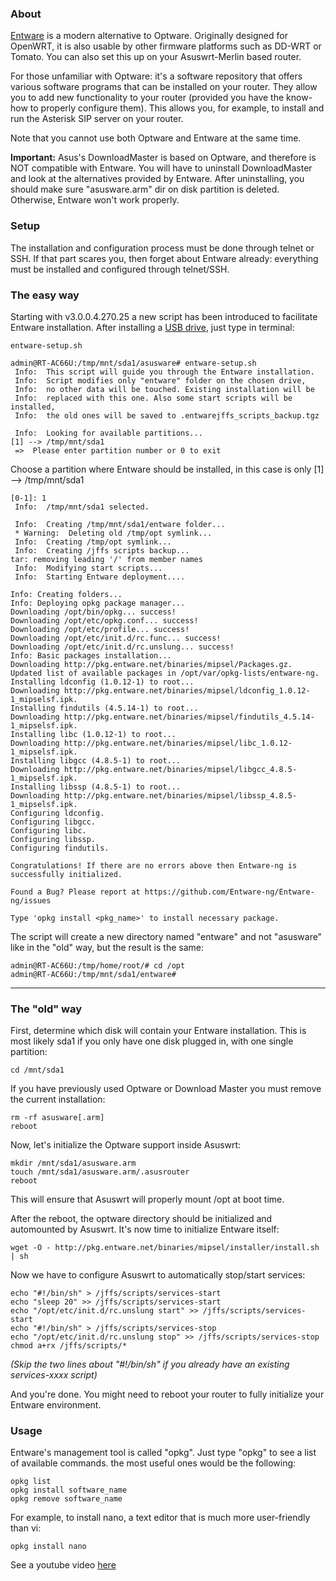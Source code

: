 ### About
[Entware](http://entware.wl500g.info) is a modern alternative to Optware.  Originally designed for OpenWRT, it is also usable by other firmware platforms such as DD-WRT or Tomato.  You can also set this up on your Asuswrt-Merlin based router.

For those unfamiliar with Optware: it's a software repository that offers various software programs that can be installed on your router.  They allow you to add new functionality to your router (provided you have the know-how to properly configure them).  This allows you, for example, to install and run the Asterisk SIP server on your router.

Note that you cannot use both Optware and Entware at the same time.

**Important:** Asus's DownloadMaster is based on Optware, and therefore is NOT compatible with Entware.  You will have to uninstall DownloadMaster and look at the alternatives provided by Entware.
After uninstalling, you should make sure "asusware.arm" dir on disk partition is deleted. Otherwise, Entware won't work properly.


### Setup

The installation and configuration process must be done through telnet or SSH.  If that part scares you, then forget about Entware already: everything must be installed and configured through telnet/SSH.

### The easy way

Starting with v3.0.0.4.270.25 a new script has been introduced to facilitate Entware installation. After installing a [USB drive](https://github.com/Entware/entware/wiki/USB-Storage-setup), just type in terminal:
```
entware-setup.sh
```

```
admin@RT-AC66U:/tmp/mnt/sda1/asusware# entware-setup.sh
 Info:  This script will guide you through the Entware installation.
 Info:  Script modifies only "entware" folder on the chosen drive,
 Info:  no other data will be touched. Existing installation will be
 Info:  replaced with this one. Also some start scripts will be installed,
 Info:  the old ones will be saved to .entwarejffs_scripts_backup.tgz

 Info:  Looking for available partitions...
[1] --> /tmp/mnt/sda1
 =>  Please enter partition number or 0 to exit
```
Choose a partition where Entware should be installed, in this case is only [1] --> /tmp/mnt/sda1
```
[0-1]: 1
 Info:  /tmp/mnt/sda1 selected.

 Info:  Creating /tmp/mnt/sda1/entware folder...
 * Warning:  Deleting old /tmp/opt symlink...
 Info:  Creating /tmp/opt symlink...
 Info:  Creating /jffs scripts backup...
tar: removing leading '/' from member names
 Info:  Modifying start scripts...
 Info:  Starting Entware deployment....

Info: Creating folders...
Info: Deploying opkg package manager...
Downloading /opt/bin/opkg... success!
Downloading /opt/etc/opkg.conf... success!
Downloading /opt/etc/profile... success!
Downloading /opt/etc/init.d/rc.func... success!
Downloading /opt/etc/init.d/rc.unslung... success!
Info: Basic packages installation...
Downloading http://pkg.entware.net/binaries/mipsel/Packages.gz.
Updated list of available packages in /opt/var/opkg-lists/entware-ng.
Installing ldconfig (1.0.12-1) to root...
Downloading http://pkg.entware.net/binaries/mipsel/ldconfig_1.0.12-1_mipselsf.ipk.
Installing findutils (4.5.14-1) to root...
Downloading http://pkg.entware.net/binaries/mipsel/findutils_4.5.14-1_mipselsf.ipk.
Installing libc (1.0.12-1) to root...
Downloading http://pkg.entware.net/binaries/mipsel/libc_1.0.12-1_mipselsf.ipk.
Installing libgcc (4.8.5-1) to root...
Downloading http://pkg.entware.net/binaries/mipsel/libgcc_4.8.5-1_mipselsf.ipk.
Installing libssp (4.8.5-1) to root...
Downloading http://pkg.entware.net/binaries/mipsel/libssp_4.8.5-1_mipselsf.ipk.
Configuring ldconfig.
Configuring libgcc.
Configuring libc.
Configuring libssp.
Configuring findutils.
 
Congratulations! If there are no errors above then Entware-ng is successfully initialized.
 
Found a Bug? Please report at https://github.com/Entware-ng/Entware-ng/issues
 
Type 'opkg install <pkg_name>' to install necessary package.
```
The script will create a new directory named "entware" and not "asusware" like in the "old" way, but the result is the same:
```
admin@RT-AC66U:/tmp/home/root/# cd /opt
admin@RT-AC66U:/tmp/mnt/sda1/entware# 
```
***

### The "old" way
First, determine which disk will contain your Entware installation.  This is most likely sda1 if you only have one disk plugged in, with one single partition:

```
cd /mnt/sda1
```

If you have previously used Optware or Download Master you must remove the current installation:

```
rm -rf asusware[.arm]
reboot
```

Now, let's initialize the Optware support inside Asuswrt:

```
mkdir /mnt/sda1/asusware.arm
touch /mnt/sda1/asusware.arm/.asusrouter
reboot
```

This will ensure that Asuswrt will properly mount /opt at boot time.

After the reboot, the optware directory should be initialized and automounted by Asuswrt.  It's now time to initialize Entware itself:

```shell
wget -O - http://pkg.entware.net/binaries/mipsel/installer/install.sh | sh
```

Now we have to configure Asuswrt to automatically stop/start services:

```
echo "#!/bin/sh" > /jffs/scripts/services-start
echo "sleep 20" >> /jffs/scripts/services-start
echo "/opt/etc/init.d/rc.unslung start" >> /jffs/scripts/services-start
echo "#!/bin/sh" > /jffs/scripts/services-stop
echo "/opt/etc/init.d/rc.unslung stop" >> /jffs/scripts/services-stop
chmod a+rx /jffs/scripts/*
```
_(Skip the two lines about "#!/bin/sh" if you already have an existing services-xxxx script)_

And you're done.  You might need to reboot your router to fully initialize your Entware environment.


### Usage
Entware's management tool is called "opkg".  Just type "opkg" to see a list of available commands.  the most useful ones would be the following:

```
opkg list
opkg install software_name
opkg remove software_name
```

For example, to install nano, a text editor that is much more user-friendly than vi:

```
opkg install nano
```
See a youtube video [here](http://www.youtube.com/watch?v=WhlzW_Fl1KA&feature=youtu.be)